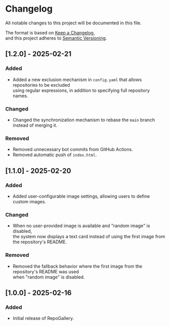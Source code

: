 # Changelog

All notable changes to this project will be documented in this file.

The format is based on [Keep a Changelog](https://keepachangelog.com/en/1.0.0/),\
and this project adheres to [Semantic Versioning](https://semver.org/spec/v2.0.0.html).

## [1.2.0] - 2025-02-21
### Added
- Added a new exclusion mechanism in `config.yaml` that allows repositories to be excluded\
  using regular expressions, in addition to specifying full repository names.

### Changed
- Changed the synchronization mechanism to rebase the `main` branch instead of merging it.

### Removed
- Removed unnecessary bot commits from GitHub Actions.
- Removed automatic push of `index.html`.

## [1.1.0] - 2025-02-20
### Added
- Added user-configurable image settings, allowing users to define custom images.

### Changed
- When no user-provided image is available and "random image" is disabled,\
  the system now displays a text card instead of using the first image from the repository's README.

### Removed
- Removed the fallback behavior where the first image from the repository's README was used\
  when "random image" is disabled.

## [1.0.0] - 2025-02-16
### Added
- Initial release of RepoGallery.